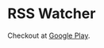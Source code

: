 # RSS Watcher

Checkout at [Google Play](https://play.google.com/store/apps/details?id=sk.ikim23.rsswatcher).